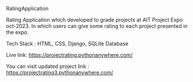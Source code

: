RatingApplication 

Rating Application which developed to grade projects at AIT Project Expo oct-2023. In which users can give some rating to each project presented in the expo.

Tech Stack : HTML, CSS, Django, SQLite Database






Live link:
https://projectrating.pythonanywhere.com/



You can visit updated project link : https://projectrating3.pythonanywhere.com/ 
